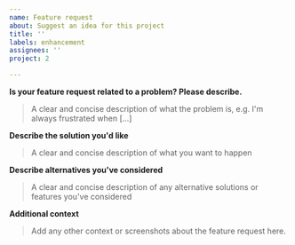 ```yaml
---
name: Feature request
about: Suggest an idea for this project
title: ''
labels: enhancement
assignees: ''
project: 2

---
```


**Is your feature request related to a problem? Please describe.**

> A clear and concise description of what the problem is, e.g. I'm always frustrated when [...]

**Describe the solution you'd like**

> A clear and concise description of what you want to happen

**Describe alternatives you've considered**

> A clear and concise description of any alternative solutions or features you've considered

**Additional context**

> Add any other context or screenshots about the feature request here.
